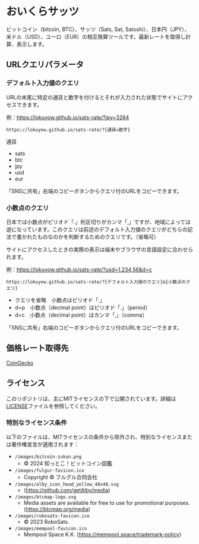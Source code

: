 # おいくらサッツ
ビットコイン（bitcoin, BTC）、サッツ（Sats, Sat, Satoshi）、日本円（JPY）、米ドル（USD）、ユーロ（EUR）の相互換算ツールです。最新レートを取得し計算、表示します。
## URLクエリパラメータ
### デフォルト入力値のクエリ
URLの末尾に特定の通貨と数字を付けるとそれが入力された状態でサイトにアクセスできます。

例：https://lokuyow.github.io/sats-rate/?jpy=3264
```
https://lokuyow.github.io/sats-rate/?{通貨=数字}
```
通貨
- sats
- btc
- jpy
- usd
- eur

「SNSに共有」右端のコピーボタンからクエリ付のURLをコピーできます。
### 小数点のクエリ
日本では小数点がピリオド「.」桁区切りがカンマ「,」ですが、地域によっては逆になっています。このクエリは前述のデフォルト入力値のクエリがどちらの記法で書かれたものなのかを判断するためのクエリです。（省略可）

サイトにアクセスしたときの実際の表示は端末やブラウザの言語設定に合わせられます。

例：https://lokuyow.github.io/sats-rate/?usd=1.234,56&d=c
```
https://lokuyow.github.io/sats-rate/?{デフォルト入力値のクエリ}&{小数点のクエリ}
```
- クエリを省略　小数点はピリオド「.」
- d=p　小数点（decimal point）はピリオド「.」（period）
- d=c　小数点（decimal point）はカンマ「,」（comma）

「SNSに共有」右端のコピーボタンからクエリ付のURLをコピーできます。
## 価格レート取得先
[CoinGecko](https://www.coingecko.com/ja)

## ライセンス
このリポジトリは、主にMITライセンスの下で公開されています。詳細は[LICENSE](./LICENSE)ファイルを参照してください。

### 特別なライセンス条件
以下のファイルは、MITライセンスの条件から除外され、特別なライセンスまたは著作権宣言が適用されます：

- `/images/bitcoin-zukan.png`
  - © 2024 知っとこ！ビットコイン図鑑
- `/images/fulgur-favicon.ico`
  - Copyright © フルグル合同会社
- `/images/alby_icon_head_yellow_48x48.svg`
  - (https://github.com/getAlby/media)
- `/images/btcmap-logo.svg`
  - Media assets are available for free to use for promotional purposes. (https://btcmap.org/media)
- `/images/robosats-favicon.ico`
  - © 2023 RoboSats.
- `/images/mempool-favicon.ico`
  - Mempool Space K.K. (https://mempool.space/trademark-policy)